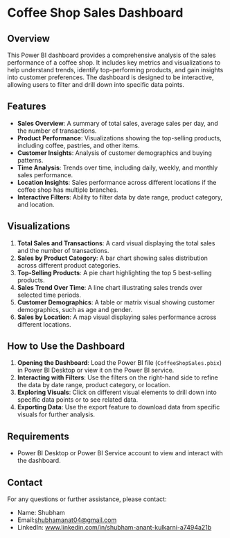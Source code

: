 # Coffee Shop Sales Dashboard

## Overview

This Power BI dashboard provides a comprehensive analysis of the sales performance of a coffee shop. It includes key metrics and visualizations to help understand trends, identify top-performing products, and gain insights into customer preferences. The dashboard is designed to be interactive, allowing users to filter and drill down into specific data points.

## Features

- **Sales Overview**: A summary of total sales, average sales per day, and the number of transactions.
- **Product Performance**: Visualizations showing the top-selling products, including coffee, pastries, and other items.
- **Customer Insights**: Analysis of customer demographics and buying patterns.
- **Time Analysis**: Trends over time, including daily, weekly, and monthly sales performance.
- **Location Insights**: Sales performance across different locations if the coffee shop has multiple branches.
- **Interactive Filters**: Ability to filter data by date range, product category, and location.

## Visualizations

1. **Total Sales and Transactions**: A card visual displaying the total sales and the number of transactions.
2. **Sales by Product Category**: A bar chart showing sales distribution across different product categories.
3. **Top-Selling Products**: A pie chart highlighting the top 5 best-selling products.
4. **Sales Trend Over Time**: A line chart illustrating sales trends over selected time periods.
5. **Customer Demographics**: A table or matrix visual showing customer demographics, such as age and gender.
6. **Sales by Location**: A map visual displaying sales performance across different locations.

## How to Use the Dashboard

1. **Opening the Dashboard**: Load the Power BI file (`CoffeeShopSales.pbix`) in Power BI Desktop or view it on the Power BI service.
2. **Interacting with Filters**: Use the filters on the right-hand side to refine the data by date range, product category, or location.
3. **Exploring Visuals**: Click on different visual elements to drill down into specific data points or to see related data.
4. **Exporting Data**: Use the export feature to download data from specific visuals for further analysis.

## Requirements

- Power BI Desktop or Power BI Service account to view and interact with the dashboard.

## Contact

For any questions or further assistance, please contact:

- Name: Shubham
- Email:shubhamanat04@gmail.com
- LinkedIn: www.linkedin.com/in/shubham-anant-kulkarni-a7494a21b

